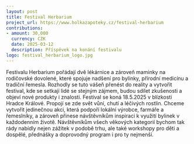 ```yaml
---
layout: post
title: Festival Herbarium
project_url: https://www.holkazapoteky.cz/festival-herbarium
contributions:
- amount: 30,000
  currency: CZK
  date: 2025-03-12
  description: Příspěvek na konání festivalu
logo: festival_herbarium_logo.jpg
---
```


Festivalu Herbarium pořádají dvě lékárnice a zároveň maminky na rodičovské dovolené, které spojuje nadšení pro bylinky, přírodní medicínu a tradiční řemesla. Rozhodly se tuto vášeň přenést do reality a vytvořit festival, kde se setkají lidé se stejným zájmem, budou sdílet zkušenosti a objeví nové produkty i znalosti. Festival se koná 18.5.2025 v blízkosti Hradce Králové. Propojí se zde svět vůní, chutí a léčivých rostlin. Chceme vytvořit jedinečnou akci, která podpoří lokální výrobce, farmáře a řemeslníky, a zároveň přinese návštěvníkům inspiraci k využití bylinek v každodenním životě. Návštěvníkům všech věkových kategorií bychom tak rády nabídly nejen zážitek v podobě trhu, ale také workshopy pro děti a dospělé, přednášky a doprovodný program i pro ty nejmenší.

 